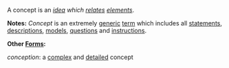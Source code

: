 A concept is an *[idea](https://github.com/gcassel/Modular-Organization-Terminology/blob/master/terms/idea.md) which [relates](https://github.com/gcassel/Modular-Organization-Terminology/blob/master/terms/relationship.md) [elements](https://github.com/gcassel/Modular-Organization-Terminology/blob/master/terms/element.md)*.

**Notes:**  *Concept* is an extremely [generic](https://github.com/gcassel/Modular-Organization-Terminology/blob/master/terms/generic.md) [term](https://github.com/gcassel/Modular-Organization-Terminology/blob/master/terms/term.md) which includes all [statements](https://github.com/gcassel/Modular-Organization-Terminology/blob/master/terms/state.md), [descriptions](https://github.com/gcassel/Modular-Organization-Terminology/blob/master/terms/describe.md), [models](https://github.com/gcassel/Modular-Organization-Terminology/blob/master/terms/model.md), [questions](https://github.com/gcassel/Modular-Organization-Terminology/blob/master/terms/ask.md) and [instructions](https://github.com/gcassel/Modular-Organization-Terminology/blob/master/terms/instruct.md).
		
**Other [Forms](https://github.com/gcassel/Modular-Organization-Terminology/blob/master/terms/form.md):**  

*conception*:  a [complex](https://github.com/gcassel/Modular-Organization-Terminology/blob/master/terms/complex.md) and [detailed](https://github.com/gcassel/Modular-Organization-Terminology/blob/master/terms/detail.md) concept
